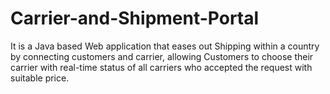 # Carrier-and-Shipment-Portal
It is a Java based Web application that eases out Shipping within a country by connecting customers and carrier, allowing Customers to choose their carrier with real-time status of all carriers who accepted the request with suitable price.
